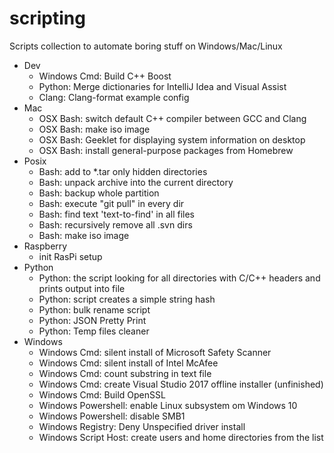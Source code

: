 # scripting
Scripts collection to automate boring stuff on Windows/Mac/Linux

* Dev
    * Windows Cmd: Build C++ Boost
    * Python: Merge dictionaries for IntelliJ Idea and Visual Assist
    * Clang: Clang-format example config
* Mac
    * OSX Bash: switch default C++ compiler between GCC and Clang
    * OSX Bash: make iso image 
    * OSX Bash: Geeklet for displaying system information on desktop
    * OSX Bash: install general-purpose packages from Homebrew
* Posix
    * Bash: add to *.tar only hidden directories
    * Bash: unpack archive into the current directory
    * Bash: backup whole partition
    * Bash: execute "git pull" in every dir
    * Bash: find text 'text-to-find' in all files
    * Bash: recursively remove all .svn dirs
    * Bash: make iso image
* Raspberry
    * init RasPi setup
* Python
    * Python: the script looking for all directories with C/C++ headers and prints output into file
    * Python: script creates a simple string hash
    * Python: bulk rename script
    * Python: JSON Pretty Print
    * Python: Temp files cleaner
* Windows
    * Windows Cmd: silent install of Microsoft Safety Scanner
    * Windows Cmd: silent install of Intel McAfee
    * Windows Cmd: count substring in text file
    * Windows Cmd: create Visual Studio 2017 offline installer (unfinished)
    * Windows Cmd: Build OpenSSL
    * Windows Powershell: enable Linux subsystem om Windows 10
    * Windows Powershell: disable SMB1
    * Windows Registry: Deny Unspecified driver install
    * Windows Script Host: create users and home directories from the list
